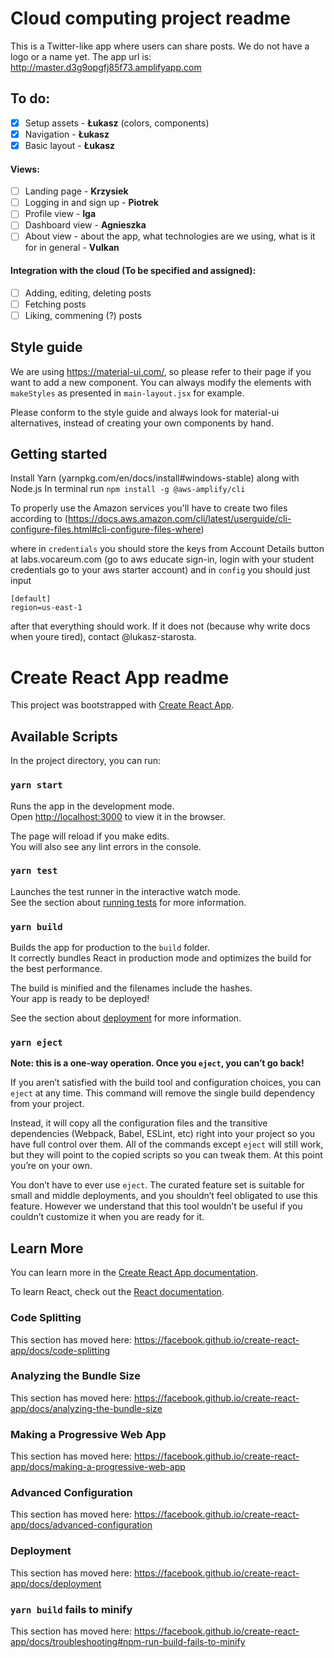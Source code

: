 # Cloud computing project readme

This is a Twitter-like app where users can share posts. We do not have a logo or a name yet.
The app url is:
http://master.d3g9opgfj85f73.amplifyapp.com

## To do:

-   [x] Setup assets - **Łukasz** (colors, components)
-   [x] Navigation - **Łukasz**
-   [x] Basic layout - **Łukasz**

#### Views:

-   [ ] Landing page - **Krzysiek**
-   [ ] Logging in and sign up - **Piotrek**
-   [ ] Profile view - **Iga**
-   [ ] Dashboard view - **Agnieszka**
-   [ ] About view - about the app, what technologies are we using, what is it for in general - **Vulkan**

#### Integration with the cloud (To be specified and assigned):

-   [ ] Adding, editing, deleting posts
-   [ ] Fetching posts
-   [ ] Liking, commening (?) posts

## Style guide

We are using https://material-ui.com/, so please refer to their page if you want to add a new component. You can always modify the elements with `makeStyles` as presented in `main-layout.jsx` for example.

Please conform to the style guide and always look for material-ui alternatives, instead of creating your own components by hand.

## Getting started

Install Yarn
(yarnpkg.com/en/docs/install#windows-stable) along with Node.js
In terminal run `npm install -g @aws-amplify/cli`

To properly use the Amazon services you'll have to create two files according to (https://docs.aws.amazon.com/cli/latest/userguide/cli-configure-files.html#cli-configure-files-where)

where in `credentials` you should store the keys from Account Details button at labs.vocareum.com (go to aws educate sign-in, login with your student credentials go to your aws starter account)
and in `config` you should just input

```
[default]
region=us-east-1
```

after that everything should work. If it does not (because why write docs when youre tired), contact @lukasz-starosta.

# Create React App readme

This project was bootstrapped with [Create React App](https://github.com/facebook/create-react-app).

## Available Scripts

In the project directory, you can run:

### `yarn start`

Runs the app in the development mode.<br />
Open [http://localhost:3000](http://localhost:3000) to view it in the browser.

The page will reload if you make edits.<br />
You will also see any lint errors in the console.

### `yarn test`

Launches the test runner in the interactive watch mode.<br />
See the section about [running tests](https://facebook.github.io/create-react-app/docs/running-tests) for more information.

### `yarn build`

Builds the app for production to the `build` folder.<br />
It correctly bundles React in production mode and optimizes the build for the best performance.

The build is minified and the filenames include the hashes.<br />
Your app is ready to be deployed!

See the section about [deployment](https://facebook.github.io/create-react-app/docs/deployment) for more information.

### `yarn eject`

**Note: this is a one-way operation. Once you `eject`, you can’t go back!**

If you aren’t satisfied with the build tool and configuration choices, you can `eject` at any time. This command will remove the single build dependency from your project.

Instead, it will copy all the configuration files and the transitive dependencies (Webpack, Babel, ESLint, etc) right into your project so you have full control over them. All of the commands except `eject` will still work, but they will point to the copied scripts so you can tweak them. At this point you’re on your own.

You don’t have to ever use `eject`. The curated feature set is suitable for small and middle deployments, and you shouldn’t feel obligated to use this feature. However we understand that this tool wouldn’t be useful if you couldn’t customize it when you are ready for it.

## Learn More

You can learn more in the [Create React App documentation](https://facebook.github.io/create-react-app/docs/getting-started).

To learn React, check out the [React documentation](https://reactjs.org/).

### Code Splitting

This section has moved here: https://facebook.github.io/create-react-app/docs/code-splitting

### Analyzing the Bundle Size

This section has moved here: https://facebook.github.io/create-react-app/docs/analyzing-the-bundle-size

### Making a Progressive Web App

This section has moved here: https://facebook.github.io/create-react-app/docs/making-a-progressive-web-app

### Advanced Configuration

This section has moved here: https://facebook.github.io/create-react-app/docs/advanced-configuration

### Deployment

This section has moved here: https://facebook.github.io/create-react-app/docs/deployment

### `yarn build` fails to minify

This section has moved here: https://facebook.github.io/create-react-app/docs/troubleshooting#npm-run-build-fails-to-minify
